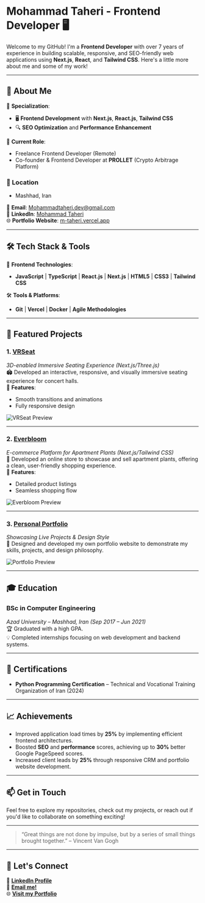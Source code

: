 # Mohammad Taheri - Frontend Developer 🖥️

Welcome to my GitHub! I'm a **Frontend Developer** with over 7 years of experience in building scalable, responsive, and SEO-friendly web applications using **Next.js**, **React**, and **Tailwind CSS**. Here's a little more about me and some of my work!

---

## 🚀 About Me

🎯 **Specialization**: 
- 🖥️ **Frontend Development** with **Next.js**, **React.js**, **Tailwind CSS**
- 🔍 **SEO Optimization** and **Performance Enhancement**

🌟 **Current Role**: 
- Freelance Frontend Developer (Remote)
- Co-founder & Frontend Developer at **PROLLET** (Crypto Arbitrage Platform)

### 📍 Location
- Mashhad, Iran

📧 **Email**: [Mohammadtaheri.dev@gmail.com](mailto:Mohammadtaheri.dev@gmail.com)  
🔗 **LinkedIn**: [Mohammad Taheri](https://www.linkedin.com/in/mohammad-taheri-6b5ba0241)  
🌐 **Portfolio Website**: [m-taheri.vercel.app](https://m-taheri.vercel.app/)

---

## 🛠️ Tech Stack & Tools

🔧 **Frontend Technologies**:
- **JavaScript** | **TypeScript** | **React.js** | **Next.js** | **HTML5** | **CSS3** | **Tailwind CSS**

🛠️ **Tools & Platforms**:
- **Git** | **Vercel** | **Docker** | **Agile Methodologies**

---

## 🌱 Featured Projects

### 1. **[VRSeat](https://3d-concert-hall.vercel.app/)**
   _3D-enabled Immersive Seating Experience (Next.js/Three.js)_  
   🏟️ Developed an interactive, responsive, and visually immersive seating experience for concert halls.  
   🚀 **Features**:
   - Smooth transitions and animations
   - Fully responsive design

   ![VRSeat Preview](https://via.placeholder.com/600x400)

---

### 2. **[Everbloom](https://everbloom-mt.vercel.app/)**
   _E-commerce Platform for Apartment Plants (Next.js/Tailwind CSS)_  
   🌱 Developed an online store to showcase and sell apartment plants, offering a clean, user-friendly shopping experience.  
   🚀 **Features**:
   - Detailed product listings
   - Seamless shopping flow

   ![Everbloom Preview](https://via.placeholder.com/600x400)

---

### 3. **[Personal Portfolio](https://m-taheri.vercel.app/)**
   _Showcasing Live Projects & Design Style_  
   🎨 Designed and developed my own portfolio website to demonstrate my skills, projects, and design philosophy.

   ![Portfolio Preview](https://via.placeholder.com/600x400)

---

## 🎓 Education

### BSc in **Computer Engineering**
   _Azad University – Mashhad, Iran (Sep 2017 – Jun 2021)_  
   🏆 Graduated with a high GPA.  
   💡 Completed internships focusing on web development and backend systems.

---

## 🏅 Certifications

- **Python Programming Certification** – Technical and Vocational Training Organization of Iran (2024)

---

## 📈 Achievements

- Improved application load times by **25%** by implementing efficient frontend architectures.
- Boosted **SEO** and **performance** scores, achieving up to **30%** better Google PageSpeed scores.
- Increased client leads by **25%** through responsive CRM and portfolio website development.

---

## 📫 Get in Touch

Feel free to explore my repositories, check out my projects, or reach out if you'd like to collaborate on something exciting!  

---

> “Great things are not done by impulse, but by a series of small things brought together.” – Vincent Van Gogh

---

## 💼 Let's Connect

🔗 **[LinkedIn Profile](https://www.linkedin.com/in/mohammad-taheri-6b5ba0241)**  
📧 **[Email me!](mailto:Mohammadtaheri.dev@gmail.com)**  
🌐 **[Visit my Portfolio](https://m-taheri.vercel.app/)**
